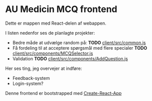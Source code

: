 # AU Medicin MCQ frontend

Dette er mappen med React-delen af webappen. 

I listen nedenfor ses de planlagte projekter:
- Bedre måde at udvælge random på: __TODO__ [client/src/common.js](client/src/common.js)
- Få fordeling til at acceptere spørgsmål med flere specialer __TODO__ [client/src/components/MCQSelector.js](client/src/components/MCQSelector.js)
- Validation __TODO__ [client/src/components/AddQuestion.js](client/src/components/AddQuestion.js)

Her ses ting, jeg overvejer at indføre:

- Feedback-system
- Login-system?

Denne frontend er bootstrapped med [Create-React-App](https://github.com/facebook/create-react-app)
